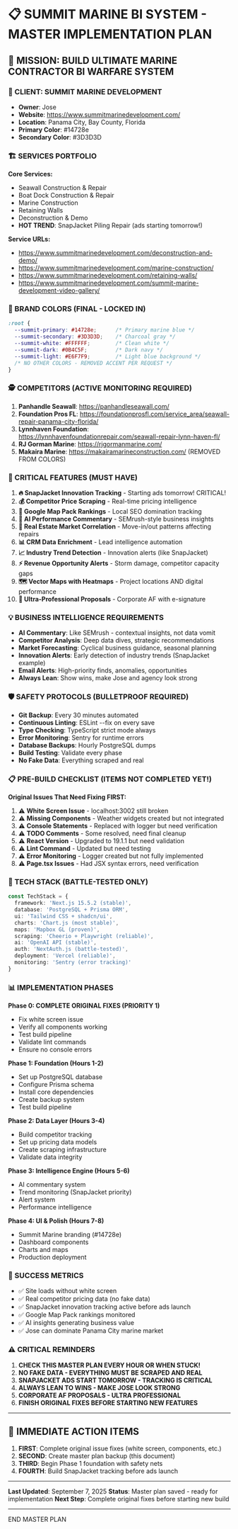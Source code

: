 # 📋 **SUMMIT MARINE BI SYSTEM - MASTER IMPLEMENTATION PLAN**

## 🎯 MISSION: BUILD ULTIMATE MARINE CONTRACTOR BI WARFARE SYSTEM

### 🏢 CLIENT: SUMMIT MARINE DEVELOPMENT
- **Owner**: Jose
- **Website**: https://www.summitmarinedevelopment.com/
- **Location**: Panama City, Bay County, Florida
- **Primary Color**: #14728e
- **Secondary Color**: #3D3D3D

### 🏗️ SERVICES PORTFOLIO
**Core Services:**
- Seawall Construction & Repair
- Boat Dock Construction & Repair
- Marine Construction
- Retaining Walls
- Deconstruction & Demo
- **HOT TREND**: SnapJacket Piling Repair (ads starting tomorrow!)

**Service URLs:**
- https://www.summitmarinedevelopment.com/deconstruction-and-demo/
- https://www.summitmarinedevelopment.com/marine-construction/
- https://www.summitmarinedevelopment.com/retaining-walls/
- https://www.summitmarinedevelopment.com/summit-marine-development-video-gallery/

### 🎨 BRAND COLORS (FINAL - LOCKED IN)
```css
:root {
  --summit-primary: #14728e;      /* Primary marine blue */
  --summit-secondary: #3D3D3D;    /* Charcoal gray */
  --summit-white: #FFFFFF;        /* Clean white */
  --summit-dark: #0B4C5F;         /* Dark navy */
  --summit-light: #E6F7F9;        /* Light blue background */
  /* NO OTHER COLORS - REMOVED ACCENT PER REQUEST */
}
```

### 🕵️ COMPETITORS (ACTIVE MONITORING REQUIRED)
1. **Panhandle Seawall**: https://panhandleseawall.com/
2. **Foundation Pros FL**: https://foundationprosfl.com/service_area/seawall-repair-panama-city-florida/
3. **Lynnhaven Foundation**: https://lynnhavenfoundationrepair.com/seawall-repair-lynn-haven-fl/
4. **RJ Gorman Marine**: https://rjgormanmarine.com/
5. **Makaira Marine**: https://makairamarineconstruction.com/ (REMOVED FROM COLORS)

### 🚀 CRITICAL FEATURES (MUST HAVE)
1. **🔥 SnapJacket Innovation Tracking** - Starting ads tomorrow! CRITICAL!
2. **💰 Competitor Price Scraping** - Real-time pricing intelligence
3. **📍 Google Map Pack Rankings** - Local SEO domination tracking
4. **🤖 AI Performance Commentary** - SEMrush-style business insights
5. **🏡 Real Estate Market Correlation** - Move-in/out patterns affecting repairs
6. **📊 CRM Data Enrichment** - Lead intelligence automation
7. **📈 Industry Trend Detection** - Innovation alerts (like SnapJacket)
8. **⚡ Revenue Opportunity Alerts** - Storm damage, competitor capacity gaps
9. **🗺️ Vector Maps with Heatmaps** - Project locations AND digital performance
10. **📧 Ultra-Professional Proposals** - Corporate AF with e-signature

### 💡 BUSINESS INTELLIGENCE REQUIREMENTS
- **AI Commentary**: Like SEMrush - contextual insights, not data vomit
- **Competitor Analysis**: Deep data dives, strategic recommendations
- **Market Forecasting**: Cyclical business guidance, seasonal planning
- **Innovation Alerts**: Early detection of industry trends (SnapJacket example)
- **Email Alerts**: High-priority finds, anomalies, opportunities
- **Always Lean**: Show wins, make Jose and agency look strong

### 🛡️ SAFETY PROTOCOLS (BULLETPROOF REQUIRED)
- **Git Backup**: Every 30 minutes automated
- **Continuous Linting**: ESLint --fix on every save
- **Type Checking**: TypeScript strict mode always
- **Error Monitoring**: Sentry for runtime errors
- **Database Backups**: Hourly PostgreSQL dumps
- **Build Testing**: Validate every phase
- **No Fake Data**: Everything scraped and real

### 📋 PRE-BUILD CHECKLIST (ITEMS NOT COMPLETED YET!)
**Original Issues That Need Fixing FIRST:**
1. ⚠️ **White Screen Issue** - localhost:3002 still broken
2. ⚠️ **Missing Components** - Weather widgets created but not integrated
3. ⚠️ **Console Statements** - Replaced with logger but need verification
4. ⚠️ **TODO Comments** - Some resolved, need final cleanup
5. ⚠️ **React Version** - Upgraded to 19.1.1 but need validation
6. ⚠️ **Lint Command** - Updated but need testing
7. ⚠️ **Error Monitoring** - Logger created but not fully implemented
8. ⚠️ **Page.tsx Issues** - Had JSX syntax errors, need verification

### 🔧 TECH STACK (BATTLE-TESTED ONLY)
```typescript
const TechStack = {
  framework: 'Next.js 15.5.2 (stable)',
  database: 'PostgreSQL + Prisma ORM',
  ui: 'Tailwind CSS + shadcn/ui',
  charts: 'Chart.js (most stable)',
  maps: 'Mapbox GL (proven)',
  scraping: 'Cheerio + Playwright (reliable)',
  ai: 'OpenAI API (stable)',
  auth: 'NextAuth.js (battle-tested)',
  deployment: 'Vercel (reliable)',
  monitoring: 'Sentry (error tracking)'
}
```

### 📊 IMPLEMENTATION PHASES
**Phase 0: COMPLETE ORIGINAL FIXES (PRIORITY 1)**
- Fix white screen issue
- Verify all components working
- Test build pipeline
- Validate lint commands
- Ensure no console errors

**Phase 1: Foundation (Hours 1-2)**
- Set up PostgreSQL database
- Configure Prisma schema
- Install core dependencies
- Create backup system
- Test build pipeline

**Phase 2: Data Layer (Hours 3-4)**
- Build competitor tracking
- Set up pricing data models
- Create scraping infrastructure
- Validate data integrity

**Phase 3: Intelligence Engine (Hours 5-6)**
- AI commentary system
- Trend monitoring (SnapJacket priority)
- Alert system
- Performance intelligence

**Phase 4: UI & Polish (Hours 7-8)**
- Summit Marine branding (#14728e)
- Dashboard components
- Charts and maps
- Production deployment

### 🎯 SUCCESS METRICS
- ✅ Site loads without white screen
- ✅ Real competitor pricing data (no fake data)
- ✅ SnapJacket innovation tracking active before ads launch
- ✅ Google Map Pack rankings monitored
- ✅ AI insights generating business value
- ✅ Jose can dominate Panama City marine market

### ⚠️ CRITICAL REMINDERS
1. **CHECK THIS MASTER PLAN EVERY HOUR OR WHEN STUCK!**
2. **NO FAKE DATA - EVERYTHING MUST BE SCRAPED AND REAL**
3. **SNAPJACKET ADS START TOMORROW - TRACKING IS CRITICAL**
4. **ALWAYS LEAN TO WINS - MAKE JOSE LOOK STRONG**
5. **CORPORATE AF PROPOSALS - ULTRA PROFESSIONAL**
6. **FINISH ORIGINAL FIXES BEFORE STARTING NEW FEATURES**

---

## 🚨 IMMEDIATE ACTION ITEMS
1. **FIRST**: Complete original issue fixes (white screen, components, etc.)
2. **SECOND**: Create master plan backup (this document)
3. **THIRD**: Begin Phase 1 foundation with safety nets
4. **FOURTH**: Build SnapJacket tracking before ads launch

---

**Last Updated**: September 7, 2025
**Status**: Master plan saved - ready for implementation
**Next Step**: Complete original fixes before starting new build

---
END MASTER PLAN
